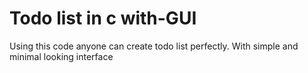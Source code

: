 # Todo list in c with-GUI 
Using this code anyone can create todo list perfectly. With simple and minimal looking interface
